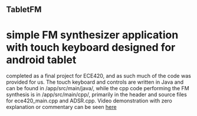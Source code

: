## TabletFM
# simple FM synthesizer application with touch keyboard designed for android tablet
completed as a final project for ECE420, and as such much of the code was provided for us. The touch keyboard and controls are written in Java and can be found in /app/src/main/java/, while the cpp code performing the FM synthesis is in /app/src/main/cpp/, primarily in the header and source files for ece420_main.cpp and ADSR.cpp. Video demonstration with zero explanation or commentary can be seen [here](https://www.youtube.com/watch?v=rlO69hmaHaY&t=84s)
